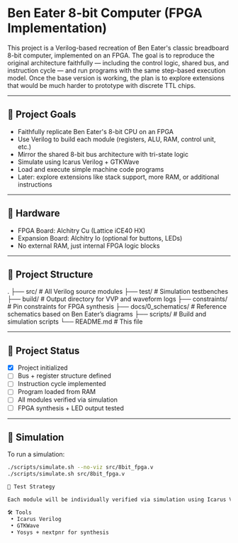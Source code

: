 # Ben Eater 8-bit Computer (FPGA Implementation)

This project is a Verilog-based recreation of Ben Eater's classic breadboard 8-bit computer, implemented on an FPGA. The goal is to reproduce the original architecture faithfully — including the control logic, shared bus, and instruction cycle — and run programs with the same step-based execution model. Once the base version is working, the plan is to explore extensions that would be much harder to prototype with discrete TTL chips.

---

## 🧠 Project Goals

- Faithfully replicate Ben Eater's 8-bit CPU on an FPGA
- Use Verilog to build each module (registers, ALU, RAM, control unit, etc.)
- Mirror the shared 8-bit bus architecture with tri-state logic
- Simulate using Icarus Verilog + GTKWave
- Load and execute simple machine code programs
- Later: explore extensions like stack support, more RAM, or additional instructions

---

## 🧰 Hardware

- FPGA Board: Alchitry Cu (Lattice iCE40 HX)
- Expansion Board: Alchitry Io (optional for buttons, LEDs)
- No external RAM, just internal FPGA logic blocks

---

## 📂 Project Structure

.
├── src/                  # All Verilog source modules
├── test/                 # Simulation testbenches
├── build/                # Output directory for VVP and waveform logs
├── constraints/          # Pin constraints for FPGA synthesis
├── docs/0_schematics/    # Reference schematics based on Ben Eater’s diagrams
├── scripts/              # Build and simulation scripts
└── README.md             # This file

---

## 🚦 Project Status

- [x] Project initialized
- [ ] Bus + register structure defined
- [ ] Instruction cycle implemented
- [ ] Program loaded from RAM
- [ ] All modules verified via simulation
- [ ] FPGA synthesis + LED output tested

---

## 🔧 Simulation

To run a simulation:

```bash
./scripts/simulate.sh --no-viz src/8bit_fpga.v
./scripts/simulate.sh src/8bit_fpga.v

🧪 Test Strategy

Each module will be individually verified via simulation using Icarus Verilog and GTKWave before integrating into the full CPU.

🛠️ Tools
 • Icarus Verilog
 • GTKWave
 • Yosys + nextpnr for synthesis

